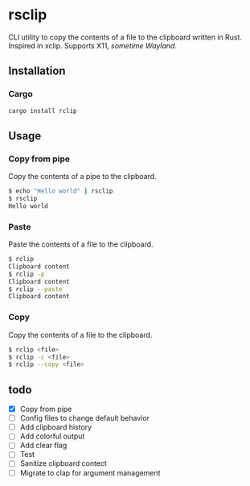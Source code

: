 # rsclip
CLI utility to copy the contents of a file to the clipboard written in Rust.
Inspired in xclip. Supports X11, _sometime Wayland_.

## Installation

### Cargo
```bash
cargo install rclip
```

## Usage
### Copy from pipe
Copy the contents of a pipe to the clipboard.

```bash
$ echo "Hello world" | rsclip
$ rsclip
Hello world
```


### Paste
Paste the contents of a file to the clipboard.

```bash
$ rclip
Clipboard content
$ rclip -p
Clipboard content
$ rclip --paste
Clipboard content
```

### Copy
Copy the contents of a file to the clipboard.

```bash
$ rclip <file>
$ rclip -c <file>
$ rclip --copy <file>
```
## todo
- [X] Copy from pipe
- [ ] Config files to change default behavior
- [ ] Add clipboard history
- [ ] Add colorful output
- [ ] Add clear flag
- [ ] Test
- [ ] Sanitize clipboard contect
- [ ] Migrate to clap for argument management
